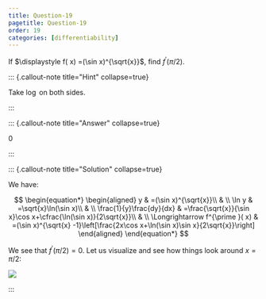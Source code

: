 ```yaml
---
title: Question-19
pagetitle: Question-19
order: 19
categories: [differentiability]
---
```


If $\displaystyle f( x) =(\sin x)^{\sqrt{x}}$, find $\displaystyle f^{\prime }( \pi /2)$.

::: {.callout-note title="Hint" collapse=true}

Take $\log$ on both sides.

:::

::: {.callout-note title="Answer" collapse=true}

$0$

:::

::: {.callout-note title="Solution" collapse=true}

We have:

$$
\begin{equation*}
\begin{aligned}
y & =(\sin x)^{\sqrt{x}}\\
 & \\
\ln y & =\sqrt{x}\ln(\sin x)\\
 & \\
\frac{1}{y}\frac{dy}{dx} & =\frac{\sqrt{x}}{\sin x}\cos x+\cfrac{\ln(\sin x)}{2\sqrt{x}}\\
 & \\
\Longrightarrow f^{\prime }( x) & =(\sin x)^{\sqrt{x} -1}\left[\frac{2x\cos x+\ln(\sin x)\sin x}{2\sqrt{x}}\right]
\end{aligned}
\end{equation*}
$$

We see that $\displaystyle f^{\prime }( \pi /2) =0$. Let us visualize and see how things look around $\displaystyle x=\pi /2$:

![](img-3.svg)

:::
